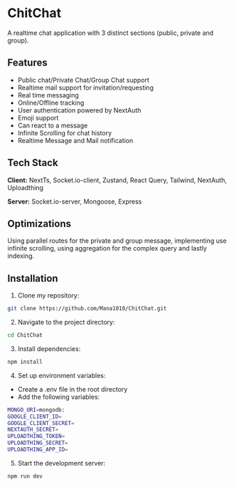 # ChitChat

A realtime chat application with 3 distinct sections (public, private and group).

## Features

- Public chat/Private Chat/Group Chat support
- Realtime mail support for invitation/requesting
- Real time messaging
- Online/Offline tracking
- User authentication powered by NextAuth
- Emoji support
- Can react to a message
- Infinite Scrolling for chat history
- Realtime Message and Mail notification

## Tech Stack

**Client:** NextTs, Socket.io-client, Zustand, React Query, Tailwind, NextAuth, Uploadthing

**Server:** Socket.io-server, Mongoose, Express

## Optimizations

Using parallel routes for the private and group message, implementing use infinite scrolling, using aggregation for the complex query and lastly indexing.

## Installation

1. Clone my repository:

```bash
git clone https://github.com/Mana1010/ChitChat.git
```

2. Navigate to the project directory:

```bash
cd ChitChat
```

3. Install dependencies:

```bash
npm install
```

4. Set up environment variables:

- Create a .env file in the root directory
- Add the following variables:

```bash
MONGO_URI=mongodb:
GOOGLE_CLIENT_ID=
GOOGLE_CLIENT_SECRET=
NEXTAUTH_SECRET=
UPLOADTHING_TOKEN=
UPLOADTHING_SECRET=
UPLOADTHING_APP_ID=
```

5. Start the development server:

```bash
npm run dev
```
